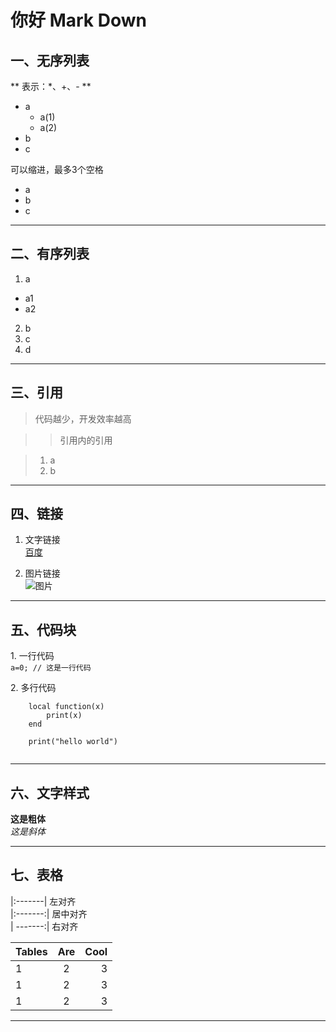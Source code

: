 # 你好 Mark Down## 一、无序列表** 表示：\*、\+、\- **  * a     * a(1)    * a(2)* b * c   可以缩进，最多3个空格*   a*   b*   c  ***  ## 二、有序列表1. a   * a1   * a2  2. b3. c  4. d   ***       ## 三、引用> 代码越少，开发效率越高 > > 引用内的引用  > 1. a> 2. b   ***        ## 四、链接1. 文字链接  [百度](www.baidu.com)   2. 图片链接  ![图片](http://18touch.qiniudn.com/uploads/20141112/1415784630427708.jpg)  ***## 五、代码块1\. 一行代码  `a=0; // 这是一行代码`  2\. 多行代码   ```   	local function(x)	    print(x)	end		print("hello world")	```***   ## 六、文字样式**这是粗体**  *这是斜体****## 七、表格|:-------|  左对齐  |:-------:|  居中对齐  | -------:|  右对齐  | Tables      | Are       | Cool  || :-----------| :-------:| ------:||1|2|3||1|2|3||1|2|3|-------